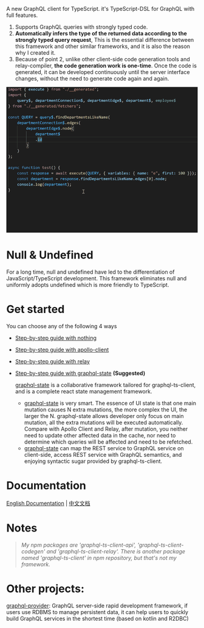 A new GraphQL client for TypeScript. it's TypeScript-DSL for GraphQL with full features.

1. Supports GraphQL queries with strongly typed code.
2. **Automatically infers the type of the returned data according to the strongly typed query request**, This is the essential difference between this framework and other similar frameworks, and it is also the reason why I created it.
3. Because of point 2, unlike other client-side code generation tools and relay-compiler, **the code generation work is one-time**. Once the code is generated, it can be developed continuously until the server interface changes, without the need to generate code again and again.

![Loading_GIF_Animation](graphql-ts-client.gif)

# Null & Undefined
For a long time, null and undefined have led to the differentiation of JavaScript/TypeScript development. This framework eliminates null and uniformly adopts undefined which is more friendly to TypeScript.

# Get started

You can choose any of the following 4 ways

- [Step-by-step guide with nothing](get-start-async.md)
- [Step-by-step guide with apollo-client](get-start-apollo.md)
- [Step-by-step guide with relay](get-start-relay.md)
- [Step-by-step guide with graphql-state](get-start-graphql-state.md) **(Suggested)**

   [graphql-state](https://github.com/babyfish-ct/graphql-state) is a collaborative framework tailored for graphql-ts-client, and is a complete react state management framework.
   
   - [graphql-state](https://github.com/babyfish-ct/graphql-state) is very smart. 
The essence of UI state is that one main mutation causes N extra mutations, the more complex the UI, the larger the N. graphql-state allows developer only focus on main mutation, all the extra mutations will be executed automatically. Compare with Apollo Client and Relay, after mutation, you neither need to update other affected data in the cache, nor need to determine which queries will be affected and need to be refetched.
   - [graphql-state](https://github.com/babyfish-ct/graphql-state) can map the REST service to GraphQL service on client-side, access REST service with GraphQL semantics, and enjoying syntactic sugar provided by graphql-ts-client.

# Documentation
[English Documentation](doc/README.md) | [中文文档](doc/README_zh_CN.md)

# Notes
> *My npm packages are 'graphql-ts-client-api', 'graphql-ts-client-codegen' and 'graphql-ts-client-relay'. There is another package named 'graphql-ts-client' in npm repository, but that's not my framework.*

# Other projects:
[graphql-provider](https://github.com/babyfish-ct/graphql-provider): GraphQL server-side rapid development framework, if users use RDBMS to manage persistent data, it can help users to quickly build GraphQL services in the shortest time (based on kotlin and R2DBC)
